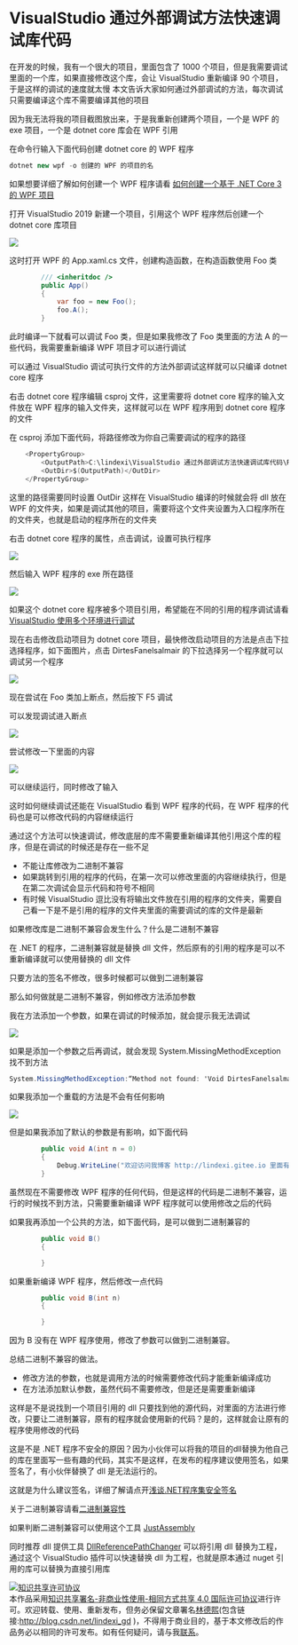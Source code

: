 
# VisualStudio 通过外部调试方法快速调试库代码

在开发的时候，我有一个很大的项目，里面包含了 1000 个项目，但是我需要调试里面的一个库，如果直接修改这个库，会让 VisualStudio 重新编译 90 个项目，于是这样的调试的速度就太慢
本文告诉大家如何通过外部调试的方法，每次调试只需要编译这个库不需要编译其他的项目

<!--more-->


<!-- CreateTime:2019/2/14 22:01:37 -->

<!-- csdn -->

因为我无法将我的项目截图放出来，于是我重新创建两个项目，一个是 WPF 的 exe 项目，一个是 dotnet core 库会在 WPF 引用

在命令行输入下面代码创建 dotnet core 的 WPF 程序

```csharp
dotnet new wpf -o 创建的 WPF 的项目的名
```

如果想要详细了解如何创建一个 WPF 程序请看 [如何创建一个基于 .NET Core 3 的 WPF 项目](https://walterlv.com/post/create-new-wpf-on-dotnet-core-project.html )

打开 VisualStudio 2019 新建一个项目，引用这个 WPF 程序然后创建一个 dotnet core 库项目

<!-- ![](image/VisualStudio 通过外部调试方法快速调试库代码/VisualStudio 通过外部调试方法快速调试库代码0.png) -->

![](http://image.acmx.xyz/lindexi%2F2019214202049612)

这时打开 WPF 的 App.xaml.cs 文件，创建构造函数，在构造函数使用 Foo 类

```csharp
        /// <inheritdoc />
        public App()
        {
            var foo = new Foo();
            foo.A();
        }
```

此时编译一下就看可以调试 Foo 类，但是如果我修改了 Foo 类里面的方法 A 的一些代码，我需要重新编译 WPF 项目才可以进行调试

可以通过 VisualStudio 调试可执行文件的方法外部调试这样就可以只编译 dotnet core 程序

右击 dotnet core 程序编辑 csproj 文件，这里需要将 dotnet core 程序的输入文件放在 WPF 程序的输入文件夹，这样就可以在 WPF 程序用到 dotnet core 程序的文件

在 csproj 添加下面代码，将路径修改为你自己需要调试的程序的路径

```csharp
    <PropertyGroup>
        <OutputPath>C:\lindexi\VisualStudio 通过外部调试方法快速调试库代码\RoballXairpeeWikirai\bin\Debug\netcoreapp3.0\</OutputPath>
        <OutDir>$(OutputPath)</OutDir>
    </PropertyGroup>
```

这里的路径需要同时设置 OutDir 这样在 VisualStudio 编译的时候就会将 dll 放在 WPF 的文件夹，如果是调试其他的项目，需要将这个文件夹设置为入口程序所在的文件夹，也就是启动的程序所在的文件夹

右击 dotnet core 程序的属性，点击调试，设置可执行程序

<!-- ![](image/VisualStudio 通过外部调试方法快速调试库代码/VisualStudio 通过外部调试方法快速调试库代码1.png) -->

![](http://image.acmx.xyz/lindexi%2F2019214205621510)

然后输入 WPF 程序的 exe 所在路径

<!-- ![](image/VisualStudio 通过外部调试方法快速调试库代码/VisualStudio 通过外部调试方法快速调试库代码2.png) -->

![](http://image.acmx.xyz/lindexi%2F2019214205738829)

如果这个 dotnet core 程序被多个项目引用，希望能在不同的引用的程序调试请看[VisualStudio 使用多个环境进行调试](https://lindexi.gitee.io/post/VisualStudio-%E4%BD%BF%E7%94%A8%E5%A4%9A%E4%B8%AA%E7%8E%AF%E5%A2%83%E8%BF%9B%E8%A1%8C%E8%B0%83%E8%AF%95.html )

现在右击修改启动项目为 dotnet core 项目，最快修改启动项目的方法是点击下拉选择程序，如下面图片，点击 DirtesFanelsalmair 的下拉选择另一个程序就可以调试另一个程序

<!-- ![](image/VisualStudio 通过外部调试方法快速调试库代码/VisualStudio 通过外部调试方法快速调试库代码3.png) -->

![](http://image.acmx.xyz/lindexi%2F201921421357443)

现在尝试在 Foo 类加上断点，然后按下 F5 调试

可以发现调试进入断点

<!-- ![](image/VisualStudio 通过外部调试方法快速调试库代码/VisualStudio 通过外部调试方法快速调试库代码4.png) -->

![](http://image.acmx.xyz/lindexi%2F20192142163832)

尝试修改一下里面的内容

<!-- ![](image/VisualStudio 通过外部调试方法快速调试库代码/VisualStudio 通过外部调试方法快速调试库代码5.png) -->

![](http://image.acmx.xyz/lindexi%2F20192142179341)

可以继续运行，同时修改了输入

这时如何继续调试还能在 VisualStudio 看到 WPF 程序的代码，在 WPF 程序的代码也是可以修改代码的内容继续运行

通过这个方法可以快速调试，修改底层的库不需要重新编译其他引用这个库的程序，但是在调试的时候还是存在一些不足

- 不能让库修改为二进制不兼容
- 如果跳转到引用的程序的代码，在第一次可以修改里面的内容继续执行，但是在第二次调试会显示代码和符号不相同
- 有时候 VisualStudio 逗比没有将输出文件放在引用的程序的文件夹，需要自己看一下是不是引用的程序的文件夹里面的需要调试的库的文件是最新

如果修改库是二进制不兼容会发生什么？什么是二进制不兼容

在 .NET 的程序，二进制兼容就是替换 dll 文件，然后原有的引用的程序是可以不重新编译就可以使用替换的 dll 文件

只要方法的签名不修改，很多时候都可以做到二进制兼容

那么如何做就是二进制不兼容，例如修改方法添加参数

我在方法添加一个参数，如果在调试的时候添加，就会提示我无法调试

<!-- ![](image/VisualStudio 通过外部调试方法快速调试库代码/VisualStudio 通过外部调试方法快速调试库代码6.png) -->

![](http://image.acmx.xyz/lindexi%2F2019214213527111)

如果是添加一个参数之后再调试，就会发现 System.MissingMethodException 找不到方法

```csharp
System.MissingMethodException:“Method not found: 'Void DirtesFanelsalmair.Foo.A()'.”
```

如果我添加一个重载的方法是不会有任何影响

<!-- ![](image/VisualStudio 通过外部调试方法快速调试库代码/VisualStudio 通过外部调试方法快速调试库代码7.png) -->

![](http://image.acmx.xyz/lindexi%2F2019214213719716)

但是如果我添加了默认的参数是有影响，如下面代码

```csharp
        public void A(int n = 0)
        {
            Debug.WriteLine("欢迎访问我博客 http://lindexi.gitee.io 里面有大量 UWP WPF 博客");
        }
```

虽然现在不需要修改 WPF 程序的任何代码，但是这样的代码是二进制不兼容，运行的时候找不到方法，只需要重新编译 WPF 程序就可以使用修改之后的代码

如果我再添加一个公共的方法，如下面代码，是可以做到二进制兼容的

```csharp
        public void B()
        {

        }
```

如果重新编译 WPF 程序，然后修改一点代码

```csharp
        public void B(int n)
        {

        }
```

因为 B 没有在 WPF 程序使用，修改了参数可以做到二进制兼容。

总结二进制不兼容的做法。

- 修改方法的参数，也就是调用方法的时候需要修改代码才能重新编译成功
- 在方法添加默认参数，虽然代码不需要修改，但是还是需要重新编译

这样是不是说找到一个项目引用的 dll 只要找到他的源代码，对里面的方法进行修改，只要让二进制兼容，原有的程序就会使用新的代码？是的，这样就会让原有的程序使用修改的代码

这是不是 .NET 程序不安全的原因？因为小伙伴可以将我的项目的dll替换为他自己的库在里面写一些有趣的代码，其实不是这样，在发布的程序建议使用签名，如果签名了，有小伙伴替换了 dll 是无法运行的。

这就是为什么建议签名，详细了解请点开[浅谈.NET程序集安全签名](https://zhuanlan.zhihu.com/p/26125837 )

关于二进制兼容请看[二进制兼容性](https://blog.csdn.net/Solstice/article/details/6233478 )

如果判断二进制兼容可以使用这个工具 [JustAssembly](https://github.com/telerik/justassembly )

同时推荐 dll 提供工具 [DllReferencePathChanger](https://github.com/dotnet-campus/DllReferencePathChanger ) 可以将引用 dll 替换为工程，通过这个 VisualStudio 插件可以快速替换 dll 为工程，也就是原本通过 nuget 引用的库可以替换为直接引用库





<a rel="license" href="http://creativecommons.org/licenses/by-nc-sa/4.0/"><img alt="知识共享许可协议" style="border-width:0" src="https://licensebuttons.net/l/by-nc-sa/4.0/88x31.png" /></a><br />本作品采用<a rel="license" href="http://creativecommons.org/licenses/by-nc-sa/4.0/">知识共享署名-非商业性使用-相同方式共享 4.0 国际许可协议</a>进行许可。欢迎转载、使用、重新发布，但务必保留文章署名[林德熙](http://blog.csdn.net/lindexi_gd)(包含链接:http://blog.csdn.net/lindexi_gd )，不得用于商业目的，基于本文修改后的作品务必以相同的许可发布。如有任何疑问，请与我[联系](mailto:lindexi_gd@163.com)。
